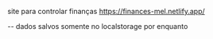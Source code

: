 site para controlar finanças
https://finances-mel.netlify.app/ 

-- dados salvos somente no localstorage por enquanto